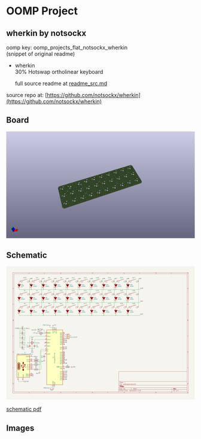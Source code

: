 # OOMP Project  
## wherkin  by notsockx  
  
oomp key: oomp_projects_flat_notsockx_wherkin  
(snippet of original readme)  
  
- wherkin  
30% Hotswap ortholinear keyboard  
  
  full source readme at [readme_src.md](readme_src.md)  
  
source repo at: [https://github.com/notsockx/wherkin](https://github.com/notsockx/wherkin)  
## Board  
  
[![working_3d.png](working_3d_600.png)](working_3d.png)  
## Schematic  
  
[![working_schematic.png](working_schematic_600.png)](working_schematic.png)  
  
[schematic pdf](working_schematic.pdf)  
## Images  
